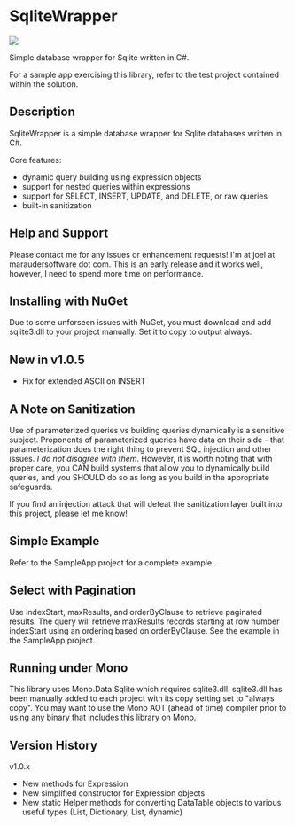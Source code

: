 # SqliteWrapper

[![][nuget-img]][nuget]

[nuget]:     https://www.nuget.org/packages/SqliteHelper/
[nuget-img]: https://badge.fury.io/nu/Object.svg

Simple database wrapper for Sqlite written in C#.  

For a sample app exercising this library, refer to the test project contained within the solution.

## Description
SqliteWrapper is a simple database wrapper for Sqlite databases written in C#.   

Core features:
- dynamic query building using expression objects
- support for nested queries within expressions
- support for SELECT, INSERT, UPDATE, and DELETE, or raw queries
- built-in sanitization

## Help and Support
Please contact me for any issues or enhancement requests!  I'm at joel at maraudersoftware dot com.  This is an early release and it works well, however, I need to spend more time on performance.  

## Installing with NuGet
Due to some unforseen issues with NuGet, you must download and add sqlite3.dll to your project manually.  Set it to copy to output always.

## New in v1.0.5
- Fix for extended ASCII on INSERT

## A Note on Sanitization
Use of parameterized queries vs building queries dynamically is a sensitive subject.  Proponents of parameterized queries have data on their side - that parameterization does the right thing to prevent SQL injection and other issues.  *I do not disagree with them*.  However, it is worth noting that with proper care, you CAN build systems that allow you to dynamically build queries, and you SHOULD do so as long as you build in the appropriate safeguards.

If you find an injection attack that will defeat the sanitization layer built into this project, please let me know!

## Simple Example
Refer to the SampleApp project for a complete example.

## Select with Pagination
Use indexStart, maxResults, and orderByClause to retrieve paginated results.  The query will retrieve maxResults records starting at row number indexStart using an ordering based on orderByClause.  See the example in the SampleApp project.

## Running under Mono
This library uses Mono.Data.Sqlite which requires sqlite3.dll.  sqlite3.dll has been manually added to each project with its copy setting set to "always copy".  You may want to use the Mono AOT (ahead of time) compiler prior to using any binary that includes this library on Mono.

## Version History
v1.0.x
- New methods for Expression
- New simplified constructor for Expression objects
- New static Helper methods for converting DataTable objects to various useful types (List<Dictionary>, Dictionary, List<dynamic>, dynamic)
